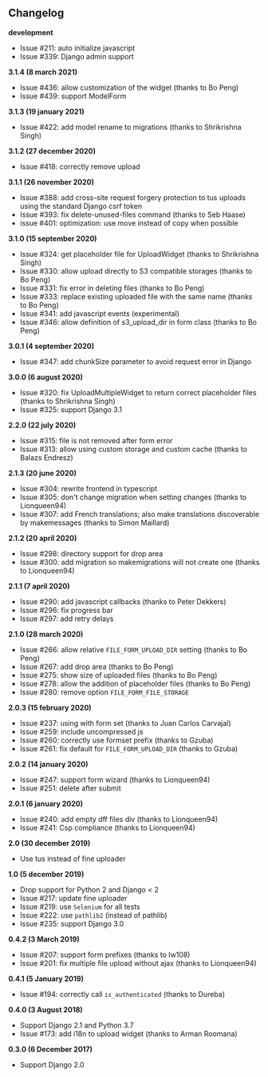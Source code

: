 ## Changelog

**development**

  * Issue #211: auto initialize javascript
  * Issue #339: Django admin support

**3.1.4 (8 march 2021)**

  * Issue #436: allow customization of the widget (thanks to Bo Peng)
  * Issue #439: support ModelForm

**3.1.3 (19 january 2021)**

  * Issue #422: add model rename to migrations (thanks to Shrikrishna Singh)

**3.1.2 (27 december 2020)**

  * Issue #418: correctly remove upload

**3.1.1 (26 november 2020)**

  * Issue #388: add cross-site request forgery protection to tus uploads using the standard Django csrf token
  * Issue #393: fix delete-unused-files command (thanks to Seb Haase)
  * issue #401: optimization: use move instead of copy when possible

**3.1.0 (15 september 2020)**

  * Issue #324: get placeholder file for UploadWidget (thanks to Shrikrishna Singh)
  * Issue #330: allow upload directly to S3 compatible storages (thanks to Bo Peng)
  * Issue #331: fix error in deleting files (thanks to Bo Peng)
  * Issue #333: replace existing uploaded file with the same name (thanks to Bo Peng)
  * Issue #341: add javascript events (experimental)
  * Issue #346: allow definition of s3_upload_dir in form class (thanks to Bo Peng)

**3.0.1 (4 september 2020)**

  * Issue #347: add chunkSize parameter to avoid request error in Django

**3.0.0 (6 august 2020)**

  * Issue #320: fix UploadMultipleWidget to return correct placeholder files (thanks to Shrikrishna Singh)
  * Issue #325: support Django 3.1

**2.2.0 (22 july 2020)**

  * Issue #315: file is not removed after form error
  * Issue #313: allow using custom storage and custom cache (thanks to Balazs Endresz)

**2.1.3 (20 june 2020)**

  * Issue #304: rewrite frontend in typescript
  * Issue #305: don't change migration when setting changes (thanks to Lionqueen94)
  * Issue #307: add French translations; also make translations discoverable by makemessages (thanks to Simon Maillard)

**2.1.2 (20 april 2020)**

  * Issue #298: directory support for drop area
  * Issue #300: add migration so makemigrations will not create one (thanks to Lionqueen94)

**2.1.1 (7 april 2020)**

  * Issue #290: add javascript callbacks (thanks to Peter Dekkers)
  * Issue #296: fix progress bar
  * Issue #297: add retry delays

**2.1.0 (28 march 2020)**

  * Issue #266: allow relative `FILE_FORM_UPLOAD_DIR` setting (thanks to Bo Peng)
  * Issue #267: add drop area (thanks to Bo Peng)
  * Issue #275: show size of uploaded files (thanks to Bo Peng)
  * Issue #278: allow the addition of placeholder files (thanks to Bo Peng)
  * Issue #280: remove option `FILE_FORM_FILE_STORAGE`

**2.0.3 (15 february 2020)**

  * Issue #237: using with form set (thanks to Juan Carlos Carvajal)
  * Issue #259: include uncompressed js
  * Issue #260: correctly use formset prefix (thanks to Gzuba)
  * Issue #261: fix default for `FILE_FORM_UPLOAD_DIR` (thanks to Gzuba)

**2.0.2 (14 january 2020)**

  * Issue #247: support form wizard (thanks to Lionqueen94)
  * Issue #251: delete after submit

**2.0.1 (6 january 2020)**

  * Issue #240: add empty dff files div (thanks to Lionqueen94)
  * Issue #241: Csp compliance (thanks to Lionqueen94)

**2.0 (30 december 2019)**

  * Use tus instead of fine uploader

**1.0 (5 december 2019)**

  * Drop support for Python 2 and Django < 2
  * Issue #217: update fine uploader
  * Issue #219: use `Selenium` for all tests
  * Issue #222: use `pathlib2` (instead of pathlib)
  * Issue #235: support Django 3.0

**0.4.2 (3 March 2019)**

  * Issue #207: support form prefixes (thanks to Iw108)
  * Issue #201: fix multiple file upload without ajax (thanks to Lionqueen94)

**0.4.1 (5 January 2019)**

  * Issue #194: correctly call `is_authenticated` (thanks to Dureba)

**0.4.0 (3 August 2018)**

  * Support Django 2.1 and Python 3.7
  * Issue #173: add i18n to upload widget (thanks to Arman Roomana)

**0.3.0 (6 December 2017)**

  * Support Django 2.0
